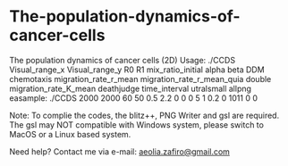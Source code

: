 # The-population-dynamics-of-cancer-cells
The population dynamics of cancer cells (2D)
Usage: ./CCDS Visual_range_x Visual_range_y R0 R1 mix_ratio_initial alpha beta DDM chemotaxis migration_rate_r_mean migration_rate_r_mean_quia double migration_rate_K_mean deathjudge time_interval utralsmall allpng
easample: ./CCDS 2000 2000 60 50 0.5 2.2 0 0 0 5 1 0.2 0 1011 0 0

Note: To complie the codes, the blitz++, PNG Writer and gsl are required. The gsl may NOT compatible with Windows system, please switch to MacOS or a Linux based system.

Need help? Contact me via e-mail: aeolia.zafiro@gmail.com
